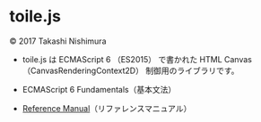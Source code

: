 # toile.js
© 2017 Takashi Nishimura

* toile.js は ECMAScript 6 （ES2015） で書かれた HTML Canvas （CanvasRenderingContext2D） 制御用のライブラリです。

* ECMAScript 6 Fundamentals（基本文法）
* [Reference Manual](https://github.com/TakashiNishimura/toile.js/blob/master/doc/reference.md)（リファレンスマニュアル）
